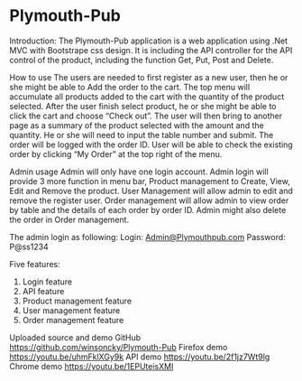 # Plymouth-Pub
 
Introduction:
The Plymouth-Pub application is a web application using .Net MVC with Bootstrape css design. It is including the API controller for the API control of the product, including the function Get, Put, Post and Delete.

How to use
The users are needed to first register as a new user, then he or she might be able to Add the order to the cart. The top menu will accumulate all products added to the cart with the quantity of the product selected. After the user finish select product, he or she might be able to click the cart and choose “Check out”. The user will then bring to another page as a summary of the product selected with the amount and the quantity. He or she will need to input the table number and submit. The order will be logged with the order ID. User will be able to check the existing order by clicking “My Order” at the top right of the menu.

Admin usage
Admin will only have one login account. Admin login will provide 3 more function in menu bar, Product management to Create, View, Edit and Remove the product. User Management will allow admin to edit and remove the register user. Order management will allow admin to view order by table and the details of each order by order ID. Admin might also delete the order in Order management.

The admin login as following:
Login: Admin@Plymouthpub.com 
Password: P@ss1234

Five features:
1.	Login feature
2.	API feature
3.	Product management feature
4.	User management feature
5.	Order management feature

Uploaded source and demo
GitHub
https://github.com/winsoncky/Plymouth-Pub
Firefox demo
https://youtu.be/uhmFklXGy9k
API demo
https://youtu.be/2f1jz7Wt9lg
Chrome demo
https://youtu.be/1EPUteisXMI
